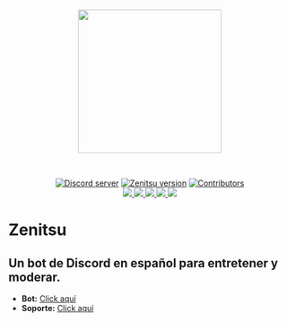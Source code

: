 <div align="center">
  <br />
  <p>
    <a href="https://discordapp.com/oauth2/authorize?client_id=721080193678311554&scope=bot&permissions=2146958847"><img src="https://cdn.discordapp.com/avatars/721080193678311554/200ce668b43a1cddf939ceaebc031e7a.png" width="256" height="256"/></a>
  </p>
  
  <br />
  <p>
    <a href="https://discord.gg/hbSahh8"><img src="https://img.shields.io/discord/645463565813284865?color=7289DA&label=DISCORD&logo=DISCORD&style=for-the-badge" alt="Discord server" /></a>
  <a href="https://github.com/normal-project/Normal/"><img src="https://img.shields.io/github/package-json/v/MARCROCK22/zenitsu?logo=Pinboard&style=for-the-badge" alt="Zenitsu version" /></a>
  <a href="https://github.com/normal-project/Normal/graphs/contributors"><img src="https://img.shields.io/github/contributors/MARCROCK22/zenitsu.svg?logo=Github&style=for-the-badge" alt="Contributors" /></a>
<br/>
<a href="https://top.gg/bot/721080193678311554" >
  <img src="https://top.gg/api/widget/status/721080193678311554.svg" />
</a>
<a href="https://top.gg/bot/721080193678311554" >
  <img src="https://top.gg/api/widget/servers/721080193678311554.svg" />
</a>
<a href="https://top.gg/bot/721080193678311554" >
  <img src="https://top.gg/api/widget/upvotes/721080193678311554.svg" />
</a>
<a href="https://top.gg/bot/721080193678311554" >
  <img src="https://top.gg/api/widget/lib/721080193678311554.svg" />
</a>
<a href="https://top.gg/bot/721080193678311554" >
  <img src="https://top.gg/api/widget/owner/721080193678311554.svg" />
</a>
  </p>
</div>

# Zenitsu
## Un bot de Discord en español para entretener y moderar.

- **Bot:** [Click aquí](https://top.gg/bot/721080193678311554)
- **Soporte:** [Click aquí](https://discord.gg/hbSahh8)
